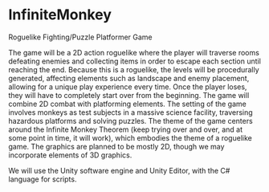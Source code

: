 # InfiniteMonkey
Roguelike Fighting/Puzzle Platformer Game

The game will be a 2D action roguelike where the player will traverse rooms defeating enemies and collecting items in order to escape each section until reaching the end. Because this is a roguelike, the levels will be procedurally generated, affecting elements such as landscape and enemy placement, allowing for a unique play experience every time. Once the player loses, they will have to completely start over from the beginning. The game will combine 2D combat with platforming elements. The setting of the game involves monkeys as test subjects in a massive science facility, traversing hazardous platforms and solving puzzles. The theme of the game centers around the Infinite Monkey Theorem (keep trying over and over, and at some point in time, it will work), which embodies the theme of a roguelike game. The graphics are planned to be mostly 2D, though we may incorporate elements of 3D graphics.

We will use the Unity software engine and Unity Editor, with the C# language for scripts.
